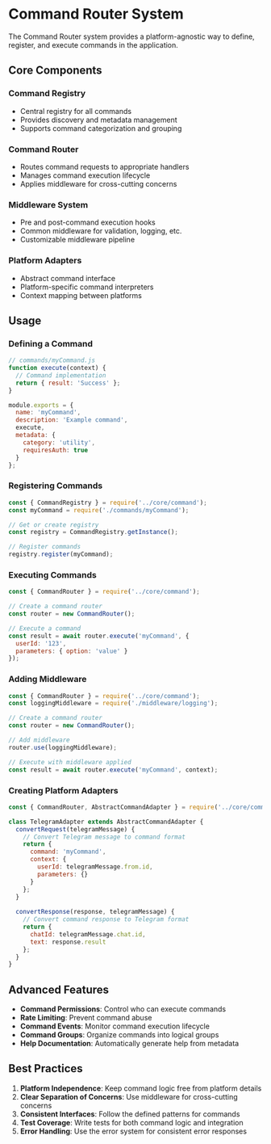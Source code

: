 # Command Router System

The Command Router system provides a platform-agnostic way to define, register, and execute commands in the application.

## Core Components

### Command Registry
- Central registry for all commands
- Provides discovery and metadata management
- Supports command categorization and grouping

### Command Router
- Routes command requests to appropriate handlers
- Manages command execution lifecycle
- Applies middleware for cross-cutting concerns

### Middleware System
- Pre and post-command execution hooks
- Common middleware for validation, logging, etc.
- Customizable middleware pipeline

### Platform Adapters
- Abstract command interface
- Platform-specific command interpreters
- Context mapping between platforms

## Usage

### Defining a Command

```javascript
// commands/myCommand.js
function execute(context) {
  // Command implementation
  return { result: 'Success' };
}

module.exports = {
  name: 'myCommand',
  description: 'Example command',
  execute,
  metadata: {
    category: 'utility',
    requiresAuth: true
  }
};
```

### Registering Commands

```javascript
const { CommandRegistry } = require('../core/command');
const myCommand = require('./commands/myCommand');

// Get or create registry
const registry = CommandRegistry.getInstance();

// Register commands
registry.register(myCommand);
```

### Executing Commands

```javascript
const { CommandRouter } = require('../core/command');

// Create a command router
const router = new CommandRouter();

// Execute a command
const result = await router.execute('myCommand', {
  userId: '123',
  parameters: { option: 'value' }
});
```

### Adding Middleware

```javascript
const { CommandRouter } = require('../core/command');
const loggingMiddleware = require('./middleware/logging');

// Create a command router
const router = new CommandRouter();

// Add middleware
router.use(loggingMiddleware);

// Execute with middleware applied
const result = await router.execute('myCommand', context);
```

### Creating Platform Adapters

```javascript
const { CommandRouter, AbstractCommandAdapter } = require('../core/command');

class TelegramAdapter extends AbstractCommandAdapter {
  convertRequest(telegramMessage) {
    // Convert Telegram message to command format
    return {
      command: 'myCommand',
      context: {
        userId: telegramMessage.from.id,
        parameters: {}
      }
    };
  }
  
  convertResponse(response, telegramMessage) {
    // Convert command response to Telegram format
    return {
      chatId: telegramMessage.chat.id,
      text: response.result
    };
  }
}
```

## Advanced Features

- **Command Permissions**: Control who can execute commands
- **Rate Limiting**: Prevent command abuse
- **Command Events**: Monitor command execution lifecycle
- **Command Groups**: Organize commands into logical groups
- **Help Documentation**: Automatically generate help from metadata

## Best Practices

1. **Platform Independence**: Keep command logic free from platform details
2. **Clear Separation of Concerns**: Use middleware for cross-cutting concerns
3. **Consistent Interfaces**: Follow the defined patterns for commands
4. **Test Coverage**: Write tests for both command logic and integration
5. **Error Handling**: Use the error system for consistent error responses 